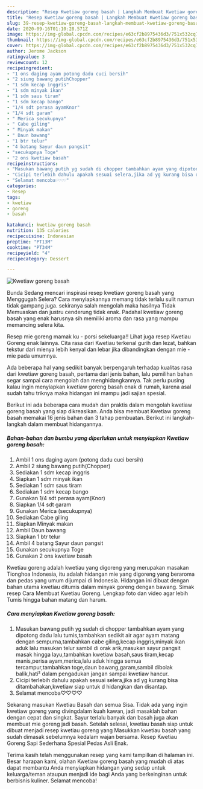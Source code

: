 ```yaml
---
description: "Resep Kwetiaw goreng basah | Langkah Membuat Kwetiaw goreng basah Yang Sedap"
title: "Resep Kwetiaw goreng basah | Langkah Membuat Kwetiaw goreng basah Yang Sedap"
slug: 39-resep-kwetiaw-goreng-basah-langkah-membuat-kwetiaw-goreng-basah-yang-sedap
date: 2020-09-16T01:10:28.571Z
image: https://img-global.cpcdn.com/recipes/e63cf2b8975436d3/751x532cq70/kwetiaw-goreng-basah-foto-resep-utama.jpg
thumbnail: https://img-global.cpcdn.com/recipes/e63cf2b8975436d3/751x532cq70/kwetiaw-goreng-basah-foto-resep-utama.jpg
cover: https://img-global.cpcdn.com/recipes/e63cf2b8975436d3/751x532cq70/kwetiaw-goreng-basah-foto-resep-utama.jpg
author: Jerome Jackson
ratingvalue: 3
reviewcount: 12
recipeingredient:
- "1 ons daging ayam potong dadu cuci bersih"
- "2 siung bawang putihChopper"
- "1 sdm kecap inggris"
- "1 sdm minyak ikan"
- "1 sdm saus tiram"
- "1 sdm kecap bango"
- "1/4 sdt perasa ayamKnor"
- "1/4 sdt garam"
- " Merica secukupnya"
- " Cabe giling"
- " Minyak makan"
- " Daun bawang"
- "1 btr telur"
- "4 batang Sayur daun pangsit"
- "secukupnya Toge"
- "2 ons kwetiaw basah"
recipeinstructions:
- "Masukan bawang putih yg sudah di chopper tambahkan ayam yang dipotong dadu lalu tumis,tambahkan sedikit air agar ayam matang dengan sempurna,tambahkan cabe giling,kecap inggris,minyak ikan aduk lalu masukan telur sambil di orak arik,masukan sayur pangsit masak hingga layu,tambahkan kwetiaw basah,saus tiram,kecap manis,perisa ayam,merica,lalu aduk hingga semua tercampur,tambahkan toge,daun bawang,garam,sambil dibolak balik,hati² dalam pengadukan jangan sampai kwetiaw hancur."
- "Cicipi terlebih dahulu apakah sesuai selera,jika ad yg kurang bisa ditambahakan,kwetiaw siap untuk d hidangkan dan disantap."
- "Selamat mencoba♡♡♡♡"
categories:
- Resep
tags:
- kwetiaw
- goreng
- basah

katakunci: kwetiaw goreng basah 
nutrition: 135 calories
recipecuisine: Indonesian
preptime: "PT13M"
cooktime: "PT34M"
recipeyield: "4"
recipecategory: Dessert

---
```



![Kwetiaw goreng basah](https://img-global.cpcdn.com/recipes/e63cf2b8975436d3/751x532cq70/kwetiaw-goreng-basah-foto-resep-utama.jpg)

Bunda Sedang mencari inspirasi resep kwetiaw goreng basah yang Menggugah Selera? Cara menyiapkannya memang tidak terlalu sulit namun tidak gampang juga. sekiranya salah mengolah maka hasilnya Tidak Memuaskan dan justru cenderung tidak enak. Padahal kwetiaw goreng basah yang enak harusnya sih memiliki aroma dan rasa yang mampu memancing selera kita.

Resep mie goreng mamak ku - porsi sekeluarga!! Lihat juga resep Kwetiau Goreng enak lainnya. Cita rasa dari Kwetiau terkenal gurih dan lezat, bahkan tekstur dari mienya lebih kenyal dan lebar jika dibandingkan dengan mie - mie pada umumnya.

Ada beberapa hal yang sedikit banyak berpengaruh terhadap kualitas rasa dari kwetiaw goreng basah, pertama dari jenis bahan, lalu pemilihan bahan segar sampai cara mengolah dan menghidangkannya. Tak perlu pusing kalau ingin menyiapkan kwetiaw goreng basah enak di rumah, karena asal sudah tahu triknya maka hidangan ini mampu jadi sajian spesial.


Berikut ini ada beberapa cara mudah dan praktis dalam mengolah kwetiaw goreng basah yang siap dikreasikan. Anda bisa membuat Kwetiaw goreng basah memakai 16 jenis bahan dan 3 tahap pembuatan. Berikut ini langkah-langkah dalam membuat hidangannya.

<!--inarticleads1-->

##### Bahan-bahan dan bumbu yang diperlukan untuk menyiapkan Kwetiaw goreng basah:

1. Ambil 1 ons daging ayam (potong dadu cuci bersih)
1. Ambil 2 siung bawang putih(Chopper)
1. Sediakan 1 sdm kecap inggris
1. Siapkan 1 sdm minyak ikan
1. Sediakan 1 sdm saus tiram
1. Sediakan 1 sdm kecap bango
1. Gunakan 1/4 sdt perasa ayam(Knor)
1. Siapkan 1/4 sdt garam
1. Gunakan  Merica (secukupnya)
1. Sediakan  Cabe giling
1. Siapkan  Minyak makan
1. Ambil  Daun bawang
1. Siapkan 1 btr telur
1. Ambil 4 batang Sayur daun pangsit
1. Gunakan secukupnya Toge
1. Gunakan 2 ons kwetiaw basah


Kwetiau goreng adalah kwetiau yang digoreng yang merupakan masakan Tionghoa Indonesia, itu adalah hidangan mie yang digoreng yang beraroma dan pedas yang umum dijumpai di Indonesia. Hidangan ini dibuat dengan bahan utama kwetiau ditumis dalam minyak goreng dengan bawang. Simak resep Cara Membuat Kwetiau Goreng. Lengkap foto dan video agar lebih Tumis hingga bahan matang dan harum. 

<!--inarticleads2-->

##### Cara menyiapkan Kwetiaw goreng basah:

1. Masukan bawang putih yg sudah di chopper tambahkan ayam yang dipotong dadu lalu tumis,tambahkan sedikit air agar ayam matang dengan sempurna,tambahkan cabe giling,kecap inggris,minyak ikan aduk lalu masukan telur sambil di orak arik,masukan sayur pangsit masak hingga layu,tambahkan kwetiaw basah,saus tiram,kecap manis,perisa ayam,merica,lalu aduk hingga semua tercampur,tambahkan toge,daun bawang,garam,sambil dibolak balik,hati² dalam pengadukan jangan sampai kwetiaw hancur.
1. Cicipi terlebih dahulu apakah sesuai selera,jika ad yg kurang bisa ditambahakan,kwetiaw siap untuk d hidangkan dan disantap.
1. Selamat mencoba♡♡♡♡


Sekarang masukan Kwetiau Basah dan semua Sisa. Tidak ada yang ingin kwetiaw goreng yang divingdalam kuah kawan, jadi masaklah bahan dengan cepat dan singkat. Sayur terlalu banyak dan basah juga akan membuat mie goreng jadi basah. Setelah selesai, kwetiau basah siap untuk dibuat menjadi resep kwetiau goreng yang Masukkan kwetiau basah yang sudah dimasak sebelumnya kedalam wajan bersama. Resep Kwetiau Goreng Sapi Sederhana Spesial Pedas Asli Enak. 

Terima kasih telah menggunakan resep yang kami tampilkan di halaman ini. Besar harapan kami, olahan Kwetiaw goreng basah yang mudah di atas dapat membantu Anda menyiapkan hidangan yang sedap untuk keluarga/teman ataupun menjadi ide bagi Anda yang berkeinginan untuk berbisnis kuliner. Selamat mencoba!
